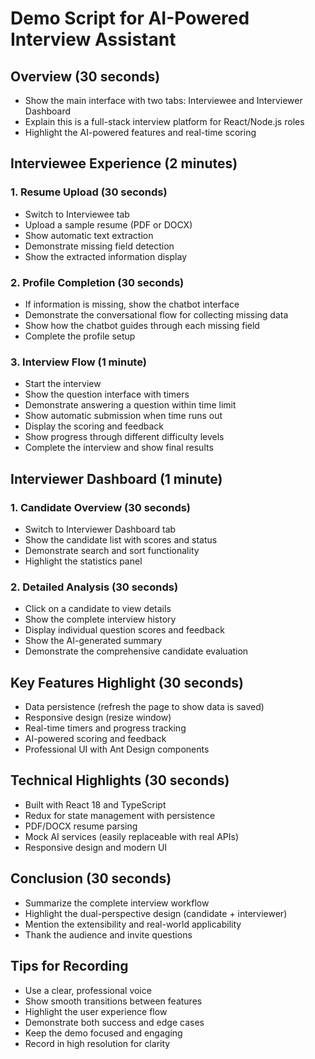 # Demo Script for AI-Powered Interview Assistant

## Overview (30 seconds)
- Show the main interface with two tabs: Interviewee and Interviewer Dashboard
- Explain this is a full-stack interview platform for React/Node.js roles
- Highlight the AI-powered features and real-time scoring

## Interviewee Experience (2 minutes)

### 1. Resume Upload (30 seconds)
- Switch to Interviewee tab
- Upload a sample resume (PDF or DOCX)
- Show automatic text extraction
- Demonstrate missing field detection
- Show the extracted information display

### 2. Profile Completion (30 seconds)
- If information is missing, show the chatbot interface
- Demonstrate the conversational flow for collecting missing data
- Show how the chatbot guides through each missing field
- Complete the profile setup

### 3. Interview Flow (1 minute)
- Start the interview
- Show the question interface with timers
- Demonstrate answering a question within time limit
- Show automatic submission when time runs out
- Display the scoring and feedback
- Show progress through different difficulty levels
- Complete the interview and show final results

## Interviewer Dashboard (1 minute)

### 1. Candidate Overview (30 seconds)
- Switch to Interviewer Dashboard tab
- Show the candidate list with scores and status
- Demonstrate search and sort functionality
- Highlight the statistics panel

### 2. Detailed Analysis (30 seconds)
- Click on a candidate to view details
- Show the complete interview history
- Display individual question scores and feedback
- Show the AI-generated summary
- Demonstrate the comprehensive candidate evaluation

## Key Features Highlight (30 seconds)
- Data persistence (refresh the page to show data is saved)
- Responsive design (resize window)
- Real-time timers and progress tracking
- AI-powered scoring and feedback
- Professional UI with Ant Design components

## Technical Highlights (30 seconds)
- Built with React 18 and TypeScript
- Redux for state management with persistence
- PDF/DOCX resume parsing
- Mock AI services (easily replaceable with real APIs)
- Responsive design and modern UI

## Conclusion (30 seconds)
- Summarize the complete interview workflow
- Highlight the dual-perspective design (candidate + interviewer)
- Mention the extensibility and real-world applicability
- Thank the audience and invite questions

## Tips for Recording
- Use a clear, professional voice
- Show smooth transitions between features
- Highlight the user experience flow
- Demonstrate both success and edge cases
- Keep the demo focused and engaging
- Record in high resolution for clarity
